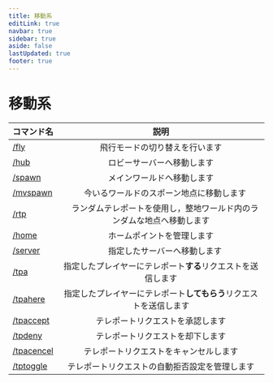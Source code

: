 ```yaml
---
title: 移動系
editLink: true
navbar: true
sidebar: true
aside: false
lastUpdated: true
footer: true
---
```


# 移動系

| コマンド名 | 説明 |
| ---- | :----: |
| [/fly](/command/general/movement/fly) | 飛行モードの切り替えを行います |
| [/hub](/command/general/movement/hub) | ロビーサーバーへ移動します <Badge type="tip" text="どこでも実行可" /> |
| [/spawn](/command/general/movement/spawn) | メインワールドへ移動します |
| [/mvspawn](/command/general/movement/mvspawn) |　今いるワールドのスポーン地点に移動します |
| [/rtp](/command/general/movement/rtp) |　ランダムテレポートを使用し，整地ワールド内のランダムな地点へ移動します |
| [/home](/command/general/movement/home) | ホームポイントを管理します |
| [/server](/command/general/movement/server) |　指定したサーバーへ移動します  <Badge type="tip" text="どこでも実行可" /> |
| [/tpa](/command/general/movement/tpa) | 指定したプレイヤーにテレポート**する**リクエストを送信します |
| [/tpahere](/command/general/movement/tpahere) | 指定したプレイヤーにテレポート**してもらう**リクエストを送信します |
| [/tpaccept](/command/general/movement/tpaccept) | テレポートリクエストを承認します |
| [/tpdeny](/command/general/movement/tpdeny) | テレポートリクエストを却下します |
| [/tpacencel](/command/general/movement/tpacencel) | テレポートリクエストをキャンセルします |
| [/tptoggle](/command/general/movement/tptoggle) | テレポートリクエストの自動拒否設定を管理します |
